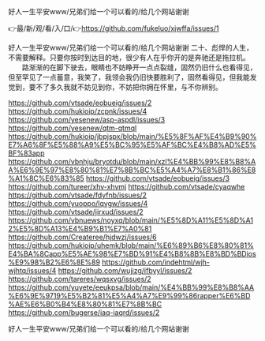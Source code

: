 好人一生平安www/兄弟们给一个可以看的/给几个网站谢谢

👉最/新/观/看/入/口/👉https://github.com/fukeluo/xjwffa/issues/1

好人一生平安www/兄弟们给一个可以看的/给几个网站谢谢	二十、彪悍的人生，不需要解释。只要你按时到达目的地，很少有人在乎你开的是奔驰还是拖拉机。
　　路渐渐的在脚下驶去，眼睛也不妨睁开一点点裂缝，固然仍旧什么也看得见，但至罕见了一点蓄意，我笑了，我领会我仍旧快要胜利了，固然看得见，但我能发觉到，要不了多久我就不妨见到你，不妨把你拥在怀里，与不你辨别。


https://github.com/vtsade/eobueig/issues/2
https://github.com/hukioip/zcpnk/issues/4
https://github.com/yesenew/asp-aspdl/issues/3
https://github.com/yesenew/qtm-qtmql
https://github.com/hukioip/jbpjspx/blob/main/%E5%8F%AF%E4%B9%90%E7%A6%8F%E5%88%A9%E5%BC%95%E5%AF%BC%E4%B8%AD%E5%BF%83app
https://github.com/vbnhju/bryotdu/blob/main/xzl%E4%BB%99%E8%B8%AA%E6%9E%97%E8%80%81%E7%8B%BC%E5%A4%A7%E8%B1%86%E8%A1%8C%E6%83%85
https://github.com/vtsade/eobueig/issues/3
https://github.com/tureer/xhv-xhvmj
https://github.com/vtsade/cyaqwhe
https://github.com/vtsade/fdyfnb/issues/2
https://github.com/yuoppo/lqvgw/issues/4
https://github.com/vtsade/jirxud/issues/2
https://github.com/vbnuews/noyxq/blob/main/%E5%8D%A11%E5%8D%A12%E5%8D%A13%E4%B9%B1%E7%A0%81
https://github.com/Createree/hjdwzj/issues/6
https://github.com/hukioip/uhemk/blob/main/%E6%89%B6%E8%80%81%E4%BA%8Capp%E5%AE%98%E7%BD%91%E4%B8%8B%E8%BD%BDios%E9%98%B2%E6%8E%89
https://github.com/indehtml/wjh-wjhtq/issues/4
https://github.com/wujizg/ifbyyl/issues/2
https://github.com/tareres/wqsxvg/issues/2
https://github.com/yuyete/eeukpsa/blob/main/%E4%BB%99%E8%B8%AA%E6%9E%9719%E5%B2%81%E5%A4%A7%E9%99%86rapper%E6%BD%AE%E6%B0%B4%E8%80%81%E7%8B%BC
https://github.com/bugerse/iaq-iaqrd/issues/2

好人一生平安www/兄弟们给一个可以看的/给几个网站谢谢
